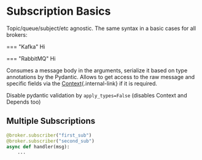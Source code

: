 # Subscription Basics

Topic/queue/subject/etc agnostic. The same syntax in a basic cases for all brokers:

=== "Kafka"
    Hi

=== "RabbitMQ"
    Hi

Consumes a message body in the arguments, serialize it based on type annotations by the Pydantic.
Allows to get access to the raw message and specific fields via the [Context](../context/existed.md){.internal-link} if it is required.

Disable pydantic validation by `apply_types=False` (disables Context and Depends too)

## Multiple Subscriptions

```python
@broker.subscriber("first_sub")
@broker.subscriber("second_sub")
async def handler(msg):
    ...
```
